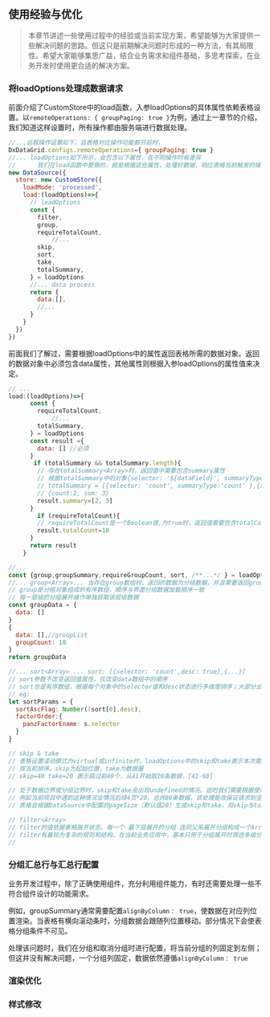 ## 使用经验与优化

> ​	本章节讲述一些使用过程中的经验或当前实现方案，希望能够为大家提供一些解决问题的思路。但这只是前期解决问题时形成的一种方法，有其局限性。希望大家能够集思广益，结合业务需求和组件基础，多思考探索，在业务开发时使用更合适的解决方案。

### 将loadOptions处理成数据请求

​	前面介绍了CustomStore中的load函数，入参loadOptions的具体属性依赖表格设置。以`remoteOperations: { groupPaging: true }`为例，通过上一章节的介绍，我们知道这样设置时，所有操作都由服务端进行数据处理。

```javascript
//...远程操作设置如下，且表格对应操作功能都开启时，
DxDataGrid.configs.remoteOperations={ groupPaging: true }
//... loadOptions如下所示，会包含以下属性，在不同操作时有差异
//		我们在load函数中要做的，就是根据这些属性，处理好数据，响应表格当前触发的操作
new DataSource({
  store: new CustomStore({
    loadMode: 'processed',
    load:(loadOptions)=>{
      // loadOptions 
      const {
        filter,
        group,
        requireTotalCount,
     		//...
        skip,
        sort,
        take,
        totalSummary,
      } = loadOptions
      //... data process
      return {
        data:[],
        //...
      }
    }
  })
})
```

​	前面我们了解过，需要根据loadOptions中的属性返回表格所需的数据对象。返回的数据对象中必须包含data<Array>属性，其他属性则根据入参loadOptions的属性值来决定。

```js
// ... 
load:(loadOptions)=>{
      const {
        requireTotalCount,
     		//...
        totalSummary,
      } = loadOptions
      const result ={
        data: [] //必须
      }
       if (totalSummary && totalSummary.length){
        // 存在totalSummary<Array>时，返回值中需要包含summary属性
        // 根据totalSummary中的对象{selector: '${dataField}', summaryType: 'sum'}selector字段有序返回对应值
        // totalSummary = [{selector: 'count', summaryType:'count' },{selector: 'sum', summaryType:'sum' }]
        // {count:2, sum: 3}
        result.summary=[2, 3]
      }
  		if (requireTotalCount){
        // requireTotalCount是一个Boolean值,为true时，返回值需要包含totalCount属性
        result.totalCount=10
      }
      return result
    }
```

```js
//...
const {group,groupSummary,requireGroupCount, sort, /**...*/ } = loadOptions
//... group<Array>... 当存在group数组时，返回的数据为分组数据，并且需要返回groupCount字段
// group是分组对象组成的有序数组，顺序与界面分组数据加载顺序一致
// 每一层级的分组展开操作单独获取该层级数据
const groupData = {
  data: []
}
{
  data: [],//groupList
  groupCount: 10
}
return groupData

//... sort<Array> ... sort: [{selector: 'count',desc: true},{...}]
// sort参数不改变返回值属性，仅改变data数组中的顺序
// sort也是有序数组，根据每个对象中的selector值和desc状态进行多维度排序；大部分业务场景中为单维度排序，取第一个对象，处理成排序参数即可。
// eg: 
let sortParams = {
  sortAscFlag: Number(!sort[0].desc),
  factorOrder:{
    panzFactorEname: s.selector
  }
}
```

```js
// skip & take
// 表格设置滚动模式为virtual或infinite时，loadOptions中的skip和take表示本次需加载的数据；
// 按当前排序，skip为起始位置，take为数据量
// skip=40 take=20 表示跳过前40个，从41开始取20条数据，[41-60]

// 处于数据边界或分组边界时，skip和take会出现undefined的情况。这时我们需要根据使用场景进行特殊处理。
// 例如当前项目中遇到这种情况会情况后续4页*20、总共80条数据，该处理能改保证请求到全部数据，但会产生额外请求。
// 表格会根据DataSource中配置的pageSize（默认值20）生成skip和take，将skip与take处理成数据请求时，尽可能选用合适的pageSize作为基准。

```

```js
// filter<Array>
// filter的值依据表格展开状态，每一个 最下层展开的分组 连同父系展开分组构成一个Array；多个Array用'or'连接
// filter有着较为复杂的规则和结构，在当前业务应用中，基本只用于分组展开时筛选多级分组下、某一分组的数据；对应filter中不包含'or'的一个Array，若filter中有'or'字符拼接多个Array，则需要分割成多个请求条件。
// 
```

### 分组汇总行与汇总行配置

​	业务开发过程中，除了正确使用组件，充分利用组件能力，有时还需要处理一些不符合组件设计的功能需求。

​	例如，groupSummary通常需要配置`alignByColumn： true`，使数据在对应列位置渲染。当表格有横向滚动条时，分组数据会跟随列位置移动。部分情况下会使表格分组条件不可见。

​	处理该问题时，我们在分组和取消分组时进行配置，将当前分组的列固定到左侧；但这并没有解决问题，一个分组列固定，数据依然遵循`alignByColumn： true`



### 渲染优化

[渲染优化]: https://js.devexpress.com/DevExtreme/Guide/UI_Components/DataGrid/Enhance_Performance_on_Large_Datasets/#Rendering_Optimization

### 样式修改